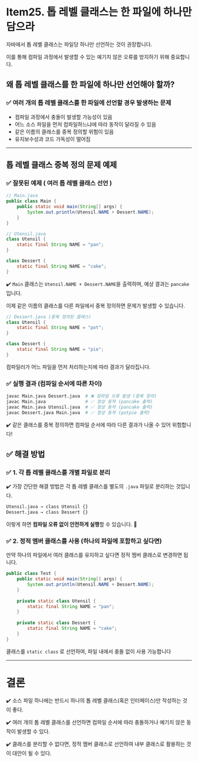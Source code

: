 # Item25. 톱 레벨 클래스는 한 파일에 하나만 담으라

자바에서 톱 레벨 클래스는 파일당 하나만 선언하는 것이 권장합니다.

이를 통해 컴파일 과정에서 발생할 수 있는 예기치 않은 오류를 방지하기 위해 중요합니다.

## 왜 톱 레벨 클래스를 한 파일에 하나만 선언해야 할까?

### ✅ 여러 개의 톱 레벨 클래스를 한 파일에 선언할 경우 발생하는 문제
- 컴파일 과정에서 충돌이 발생할 가능성이 있음
- 어느 소스 파일을 먼저 컴파일하느냐에 따라 동작이 달라질 수 있음
- 같은 이름의 클래스를 중복 정의할 위험이 있음
- 유지보수성과 코드 가독성이 떨어짐

---

## 톱 레벨 클래스 중복 정의 문제 예제

### ✅ 잘못된 예제 ( 여러 톱 레벨 클래스 선언 )
```java
// Main.java
public class Main {
    public static void main(String[] args) {
        System.out.println(Utensil.NAME + Dessert.NAME);
    }
}

// Utensil.java
class Utensil {
    static final String NAME = "pan";
}

class Dessert {
    static final String NAME = "cake";
}
```
✔️ `Main` 클래스는 `Utensil.NAME + Dessert.NAME`을 출력하며, 예상 결과는 `pancake`입니다.

이제 같은 이름의 클래스를 다른 파일에서 중복 정의하면 문제가 발생할 수 있습니다.

```java
// Dessert.java (중복 정의된 클래스)
class Utensil {
    static final String NAME = "pot";
}

class Dessert {
    static final String NAME = "pie";
}
```

컴파일러가 어느 파일을 먼저 처리하는지에 따라 결과가 달라집니다.

### ✅ 실행 결과 (컴파일 순서에 따른 차이)
```bash
javac Main.java Dessert.java  # ❌ 컴파일 오류 발생 (중복 정의)
javac Main.java               # ✅ 정상 동작 (pancake 출력)
javac Main.java Utensil.java  # ✅ 정상 동작 (pancake 출력)
javac Dessert.java Main.java  # ✅ 정상 동작 (potpie 출력)
```

✔️ 같은 클래스를 중복 정의하면 컴파일 순서에 따라 다른 결과가 나올 수 있어 위험합니다!

## ✅ 해결 방법 

### ✅ 1. 각 톱 레벨 클래스를 개별 파일로 분리

✔️ 가장 간단한 해결 방법은 각 톱 레벨 클래스를 별도의 `.java` 파일로 분리하는 것입니다.
```bash
Utensil.java → class Utensil {}
Dessert.java → class Dessert {}
```
이렇게 하면 **컴파일 오류 없이 안전하게 실행**할 수 있습니다. 🚀

### ✅ 2. 정적 멤버 클래스를 사용 (하나의 파일에 포함하고 싶다면)

만약 하나의 파일에서 여러 클래스를 유지하고 싶다면 정적 멤버 클래스로 변경하면 됩니다.

```java
public class Test {
    public static void main(String[] args) {
        System.out.println(Utensil.NAME + Dessert.NAME);
    }
    
    private static class Utensil {
        static final String NAME = "pan";
    }
    
    private static class Dessert {
        static final String NAME = "cake";
    }
}
```

클래스를 `static class` 로 선언하여, 파일 내에서 충돌 없이 사용 가능합니다

---

# 결론
✔️ 소스 파일 하나에는 반드시 하나의 톱 레벨 클래스(혹은 인터페이스)만 작성하는 것이 좋다.

✔️ 여러 개의 톱 레벨 클래스를 선언하면 컴파일 순서에 따라 충돌하거나 예기치 않은 동작이 발생할 수 있다.

✔️ 클래스를 분리할 수 없다면, 정적 멤버 클래스로 선언하여 내부 클래스로 활용하는 것이 대안이 될 수 있다.

